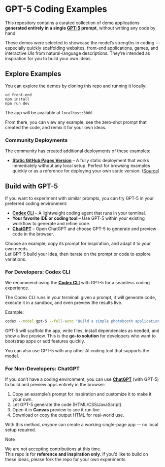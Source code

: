 # GPT-5 Coding Examples

This repository contains a curated collection of demo applications **generated entirely in a single [GPT-5](https://platform.openai.com/docs/models/gpt-5) prompt**, without writing any code by hand.

These demos were selected to showcase the model’s strengths in coding — especially quickly scaffolding websites, front-end applications, games, and interactive UIs from natural-language descriptions. They’re intended as inspiration for you to build your own ideas.

## Explore Examples

You can explore the demos by cloning this repo and running it locally:

```
cd front-end
npm install
npm run dev
```

The app will be available at `localhost:3000`.

From there, you can view any example, see the zero-shot prompt that created the code, and remix it for your own ideas.

### Community Deployments

The community has created additional deployments of these examples:

- **[Static GitHub Pages Version](https://aonsyed.github.io/gpt5examples/)** – A fully static deployment that works immediately without any local setup. Perfect for browsing examples quickly or as a reference for deploying your own static version. ([Source](https://github.com/aonsyed/gpt5examples))

## Build with GPT-5

If you want to experiment with similar prompts, you can try GPT-5 in your preferred coding environment:

- **[Codex CLI](https://github.com/openai/codex)** – A lightweight coding agent that runs in your terminal.
- **Your favorite IDE or coding tool** – Use GPT-5 within your existing workflow to generate and refine code.
- **[ChatGPT](https://chatgpt.com)** – Open ChatGPT and choose GPT-5 to generate and preview code in the browser.

Choose an example, copy its prompt for inspiration, and adapt it to your own needs.  
Let GPT-5 build your idea, then iterate on the prompt or code to explore variations.

### For Developers: Codex CLI

We recommend using the [**Codex CLI**](https://github.com/openai/codex) with GPT-5 for a seamless coding experience.

The Codex CLI runs in your terminal: given a prompt, it will generate code, execute it in a sandbox, and even preview the results live.

Example:

```bash
codex --model gpt-5 --full-auto "Build a simple photobooth application with camera access in a single HTML file"
```

GPT-5 will scaffold the app, write files, install dependencies as needed, and show a live preview. This is the **go-to solution** for developers who want to bootstrap apps or add features quickly.

You can also use GPT-5 with any other AI coding tool that supports the model.

### For Non-Developers: ChatGPT

If you don’t have a coding environment, you can use [**ChatGPT**](https://chatgpt.com) (with GPT-5) to build and preview apps entirely in the browser:

1. Copy an example’s prompt for inspiration and customize it to make it your own.
2. Let GPT-5 generate the code (HTML/CSS/JavaScript).
3. Open it in **Canvas** preview to see it run live.
4. Download or copy the output HTML for real-world use.

With this method, _anyone_ can create a working single-page app — no local setup required.

> [!NOTE]
> We are not accepting contributions at this time.  
> This repo is for **reference and inspiration only**. If you’d like to build on these ideas, please fork the repo for your own experiments.
